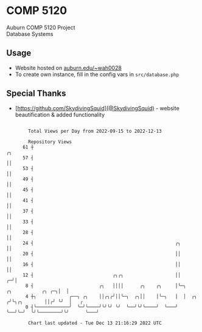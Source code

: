 # COMP 5120
Auburn COMP 5120 Project  
Database Systems

## Usage
- Website hosted on [auburn.edu/~wah0028](http://webhome.auburn.edu/~wah0028/)
- To create own instance, fill in the config vars in `src/database.php`

## Special Thanks
- [https://github.com/SkydivingSquid](@SkydivingSquid) - website beautification & added functionality

```

        Total Views per Day from 2022-09-15 to 2022-12-13

        Repository Views
      61 ┼                                                                                   ╭╮
      57 ┤                                                                                   ││
      53 ┤                                                                                   ││
      49 ┤                                                                                   ││
      45 ┤                                                                                   ││
      41 ┤                                                                                   ││
      37 ┤                                                                                   ││
      33 ┤                                                                                   ││
      28 ┤                                                                                   ││
      24 ┤                                                    ╭╮                             ││
      20 ┤                                                    ││                             ││
      16 ┤                                                    ││                             ││
      12 ┤                             ╭╮╭╮                   ││                           ╭─╯│
       8 ┤                        ╭╮   ││││      ╭╮    ╭╮     │╰─╮      ╭╮           ╭╮ ╭─╮│  │
       4 ┼╮            ╭──╮ ╭╮    ││╭╮╭╯││╰─╮  ╭╮││    │╰─╮   │  │  ╭╮ ╭╯╰╮╭╮        ││╭╯ ╰╯  │   ╭
       0 ┤╰────────────╯  ╰─╯╰────╯╰╯╰╯ ╰╯  ╰──╯╰╯╰────╯  ╰───╯  ╰──╯╰─╯  ╰╯╰────────╯╰╯      ╰───╯

        Chart last updated - Tue Dec 13 21:16:29 2022 UTC
        
```
